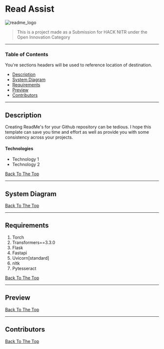 # Read Assist

![readme_logo](https://user-images.githubusercontent.com/68011962/111868344-6a3b2b00-899f-11eb-9a78-2a08bb6ae775.png)

> This is a project made as a Submission for HACK NITR under the Open Innovation Category

---

### Table of Contents
You're sections headers will be used to reference location of destination.

- [Description](#description)
- [System Diagram](#sys-diag)
- [Requirements](#requirements)
- [Preview](#preview)
- [Contributors](#contributors)

---

## Description

Creating ReadMe's for your Github repository can be tedious.  I hope this template can save you time and effort as well as provide you with some consistency across your projects.

#### Technologies

- Technology 1
- Technology 2

[Back To The Top](#read-assist)

---

## System Diagram



[Back To The Top](#read-assist)

---

## Requirements

1. Torch
2. Transformers==3.3.0
3. Flask
4. Fastapi
5. Uvicorn[standard]
6. nltk
7. Pytesseract

[Back To The Top](#read-assist)

---

## Preview
[Back To The Top](#read-assist)

---

## Contributors

[Back To The Top](#read-assist)

